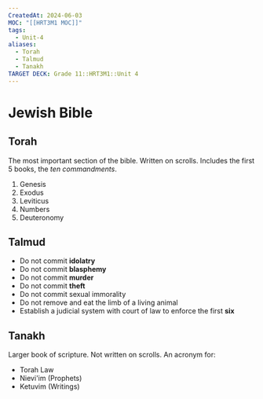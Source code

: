 ```yaml
---
CreatedAt: 2024-06-03
MOC: "[[HRT3M1 MOC]]"
tags:
  - Unit-4
aliases:
  - Torah
  - Talmud
  - Tanakh
TARGET DECK: Grade 11::HRT3M1::Unit 4
---
```


# Jewish Bible

## Torah
The most important section of the bible. Written on scrolls. Includes the first 5 books, the *ten commandments*.
1. Genesis
2. Exodus
3. Leviticus
4. Numbers
5. Deuteronomy
<!--ID: 1717596861424-->


## Talmud
- Do not commit **idolatry**
- Do not commit **blasphemy**
- Do not commit **murder**
- Do not commit **theft**
- Do not commit sexual immorality
- Do not remove and eat the limb of a living animal
- Establish a judicial system with court of law to enforce the first **six**
<!--ID: 1717596966081-->



## Tanakh
Larger book of scripture. Not written on scrolls.
An acronym for:
- Torah Law
- Nievi'im (Prophets)
- Ketuvim (Writings)
<!--ID: 1717596966093-->

